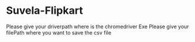 # Suvela-Flipkart
Please give your driverpath where is the chromedriver Exe
Please give your filePath where you want to save the csv file

